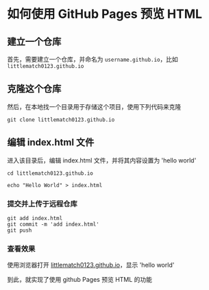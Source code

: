 # 如何使用 GitHub Pages 预览 HTML

## 建立一个仓库

首先，需要建立一个仓库，并命名为 `username.github.io`，比如 `littlematch0123.github.io`

## 克隆这个仓库

然后，在本地找一个目录用于存储这个项目，使用下列代码来克隆

```
git clone littlematch0123.github.io
```

## 编辑 index.html 文件

进入该目录后，编辑 index.html 文件，并将其内容设置为 'hello world'

```
cd littlematch0123.github.io

echo "Hello World" > index.html

```

### 提交并上传于远程仓库

```
git add index.html
git commit -m 'add index.html'
git push
```

### 查看效果

使用浏览器打开 [littlematch0123.github.io](https://littlematch0123.github.io)，显示 'hello world'

到此，就实现了使用 github Pages 预览 HTML 的功能
